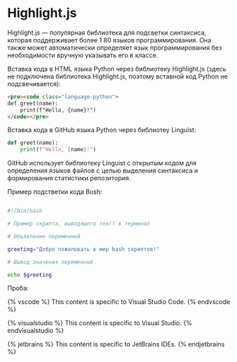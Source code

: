 # Highlight.js

Highlight.js — популярная библиотека для подсветки синтаксиса, которая поддерживает более 1
80 языков программирования. Она также может автоматически определяет язык программирования без необходимости 
вручную указывать его в классе.

Вставка кода в HTML языка Python через библиотеку Highlight.js (здесь не подключена библиотека Highlight.js, 
поэтому вставной код Python не подсвечивается):

```html
<pre><code class="language-python">
def greet(name): 
    print(f"Hello, {name}!") 
</code></pre>
```

Вставка кода в GitHub  языка Python через библиотеу Linguist:

```python
def greet(name): 
    print(f"Hello, {name}!")
```

GitHub использует библиотеку Linguist с открытым кодом для определения языков файлов с целью выделения синтаксиса 
и формирования статистики репозитория.

Пример подстветки кода Bush:

```bash

#!/bin/bash

# Пример скрипта, выводящего текст в терминал

# Объявление переменной

greeting="Добро пожаловать в мир bash скриптов!"

# Вывод значения переменной

echo $greeting

```

Проба:

{% vscode %}
This content is specific to Visual Studio Code.
{% endvscode %}

{% visualstudio %}
This content is specific to Visual Studio.
{% endvisualstudio %}

{% jetbrains %}
This content is specific to JetBrains IDEs.
{% endjetbrains %}
